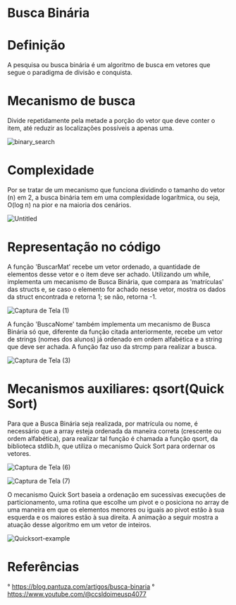 # Busca Binária
# Definição
A pesquisa ou busca binária é um algoritmo de busca em vetores que segue o paradigma de divisão e conquista. 

# Mecanismo de busca
Divide repetidamente pela metade a porção do vetor que deve conter o item, até reduzir as localizações possíveis a apenas uma.

![binary_search](https://user-images.githubusercontent.com/119773339/228894541-5cee9541-c321-4678-b6fc-f6252c93cc06.jpg)

# Complexidade
Por se tratar de um mecanismo que funciona dividindo o tamanho do vetor (n) em 2, a busca binária tem em uma complexidade logarítmica, ou seja, O(log n) na pior e na maioria dos cenários.

![Untitled](https://user-images.githubusercontent.com/119773339/228895974-a9b4c894-5bce-4d98-99d8-5dbae6d23639.png)

# Representação no código
A função 'BuscarMat' recebe um vetor ordenado, a quantidade de elementos desse vetor e o item deve ser achado. Utilizando um while, implementa um mecanismo de Busca Binária, que compara as 'matrículas' das structs  e, se caso o elemento for achado nesse vetor, mostra os dados da struct encontrada e retorna 1; se não, retorna -1.

![Captura de Tela (1)](https://user-images.githubusercontent.com/119773339/228899805-a4346d26-7c8b-4e05-873c-e1e0cfbcf933.png)

A função 'BuscaNome' também implementa um mecanismo de Busca Binária só que, diferente da função citada anteriormente, recebe um vetor de strings (nomes dos alunos) já ordenado em ordem alfabética e a string que deve ser achada. A função faz uso da strcmp para realizar a busca. 

![Captura de Tela (3)](https://user-images.githubusercontent.com/119773339/229025449-d964fef2-8ca9-48c4-9610-cefd5bb47774.png)

# Mecanismos auxiliares: qsort(Quick Sort)
Para que a Busca Binária seja realizada, por matrícula ou nome, é necessário que a array esteja ordenada da maneira correta (crescente ou ordem alfabética), para realizar tal função é chamada a função qsort, da biblioteca stdlib.h, que utiliza o mecanismo Quick Sort para ordernar os vetores. 

![Captura de Tela (6)](https://user-images.githubusercontent.com/119773339/229038098-45f586cf-583b-40f8-9d18-836e9a8ad57b.png)

![Captura de Tela (7)](https://user-images.githubusercontent.com/119773339/229038191-f7380deb-e51d-45ba-b135-8334adf4dc5e.png)

O mecanismo Quick Sort baseia a ordenação em sucessivas execuções de particionamento, uma rotina que escolhe um pivot e o posiciona no array de uma maneira em que os elementos menores ou iguais ao pivot estão à sua esquerda e os maiores estão à sua direita. A animação a seguir mostra a atuação desse algoritmo em um vetor de inteiros.

![Quicksort-example](https://user-images.githubusercontent.com/119773339/229040205-0b0418db-f439-4696-8868-44f2f099ba29.gif)
# Referências

° https://blog.pantuza.com/artigos/busca-binaria
° https://www.youtube.com/@ccsldoimeusp4077

